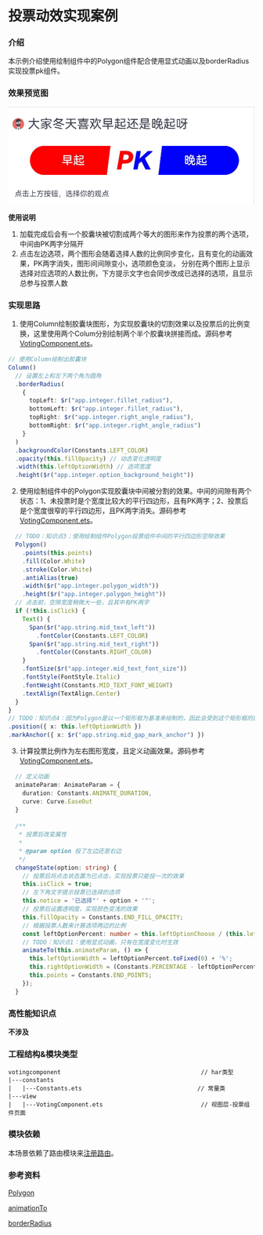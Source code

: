 # 投票动效实现案例

### 介绍

本示例介绍使用绘制组件中的Polygon组件配合使用显式动画以及borderRadius实现投票pk组件。

### 效果预览图

![](../../product/entry/src/main/resources/base/media/voting_component.gif)

**使用说明**
1. 加载完成后会有一个胶囊块被切割成两个等大的图形来作为投票的两个选项，中间由PK两字分隔开
2. 点击左边选项，两个图形会随着选择人数的比例同步变化，且有变化的动画效果，PK两字消失，图形间间隙变小，选项颜色变淡，
分别在两个图形上显示选择对应选项的人数比例，下方提示文字也会同步改成已选择的选项，且显示总参与投票人数

### 实现思路
1. 使用Column绘制胶囊块图形，为实现胶囊块的切割效果以及投票后的比例变换，这里使用两个Colum分别绘制两个半个胶囊块拼接而成。源码参考[VotingComponent.ets](src/main/ets/view/VotingComponent.ets)。

```typescript
// 使用Column绘制出胶囊块
Column()
  // 设置左上和左下两个角为圆角
  .borderRadius(
    {
      topLeft: $r("app.integer.fillet_radius"),
      bottomLeft: $r("app.integer.fillet_radius"),
      topRight: $r("app.integer.right_angle_radius"),
      bottomRight: $r("app.integer.right_angle_radius")
    }
  )
  .backgroundColor(Constants.LEFT_COLOR)
  .opacity(this.fillOpacity) // 动态变化透明度
  .width(this.leftOptionWidth) // 选项宽度
  .height($r("app.integer.option_background_height"))
```

2. 使用绘制组件中的Polygon实现胶囊块中间被分割的效果。中间的间隙有两个状态：1、未投票时是个宽度比较大的平行四边形，且有PK两字；2、投票后是个宽度很窄的平行四边形，且PK两字消失。源码参考[VotingComponent.ets](src/main/ets/view/VotingComponent.ets)。

```typescript
  // TODO：知识点3：使用绘制组件Polygon投票组件中间的平行四边形空隙效果
  Polygon()
    .points(this.points)
    .fill(Color.White)
    .stroke(Color.White)
    .antiAlias(true)
    .width($r("app.integer.polygon_width"))
    .height($r("app.integer.polygon_height"))
  // 点击前，空隙宽度稍微大一些，且其中有PK两字
  if (!this.isClick) {
    Text() {
      Span($r("app.string.mid_text_left"))
        .fontColor(Constants.LEFT_COLOR)
      Span($r("app.string.mid_text_right"))
        .fontColor(Constants.RIGHT_COLOR)
    }
    .fontSize($r("app.integer.mid_text_font_size"))
    .fontStyle(FontStyle.Italic)
    .fontWeight(Constants.MID_TEXT_FONT_WEIGHT)
    .textAlign(TextAlign.Center)
  }
}
// TODO：知识点4：因为Polygon是以一个矩形框为基准来绘制的，因此会受到这个矩形框的影响，使用position以及markAnchor来偏移，以抵消前述影响
.position({ x: this.leftOptionWidth })
.markAnchor({ x: $r("app.string.mid_gap_mark_anchor") })
```

3. 计算投票比例作为左右图形宽度，且定义动画效果。源码参考[VotingComponent.ets](src/main/ets/view/VotingComponent.ets)。

```typescript
  // 定义动画
  animateParam: AnimateParam = {
    duration: Constants.ANIMATE_DURATION,
    curve: Curve.EaseOut
  }

  /**
   * 投票后改变属性
   *
   * @param option 投了左边还是右边
   */
  changeState(option: string) {
    // 投票后将点击状态置为已点击，实现投票只能投一次的效果
    this.isClick = true;
    // 左下角文字提示投票已选择的选项
    this.notice = '已选择"' + option + '"';
    // 投票后设置透明度，实现颜色变浅的效果
    this.fillOpacity = Constants.END_FILL_OPACITY;
    // 根据投票人数来计算选项两边的比例
    const leftOptionPercent: number = this.leftOptionChoose / (this.leftOptionChoose + this.rightOptionChoose) * Constants.PERCENTAGE;
    // TODO：知识点1：使用显式动画，只有在宽度变化时生效
    animateTo(this.animateParam, () => {
      this.leftOptionWidth = leftOptionPercent.toFixed(0) + '%';
      this.rightOptionWidth = (Constants.PERCENTAGE - leftOptionPercent).toFixed(0) + '%';
      this.points = Constants.END_POINTS;
    });
  }
```
### 高性能知识点

**不涉及**

### 工程结构&模块类型

   ```
   votingcomponent                                        // har类型
   |---constants
   |   |---Constants.ets                                 // 常量类
   |---view
   |   |---VotingComponent.ets                            // 视图层-投票组件页面 
   ```

### 模块依赖

本场景依赖了路由模块来[注册路由](../routermodule/src/main/ets/router/DynamicsRouter.ets)。

### 参考资料

[Polygon](https://developer.huawei.com/consumer/cn/doc/harmonyos-references/ts-drawing-components-polygon-0000001774280982)

[animationTo](https://developer.huawei.com/consumer/cn/doc/harmonyos-references/ts-explicit-animation-0000001774121350)

[borderRadius](https://developer.huawei.com/consumer/cn/doc/harmonyos-references/ts-universal-attributes-border-0000001774280846#ZH-CN_TOPIC_0000001774280846__borderradius)
